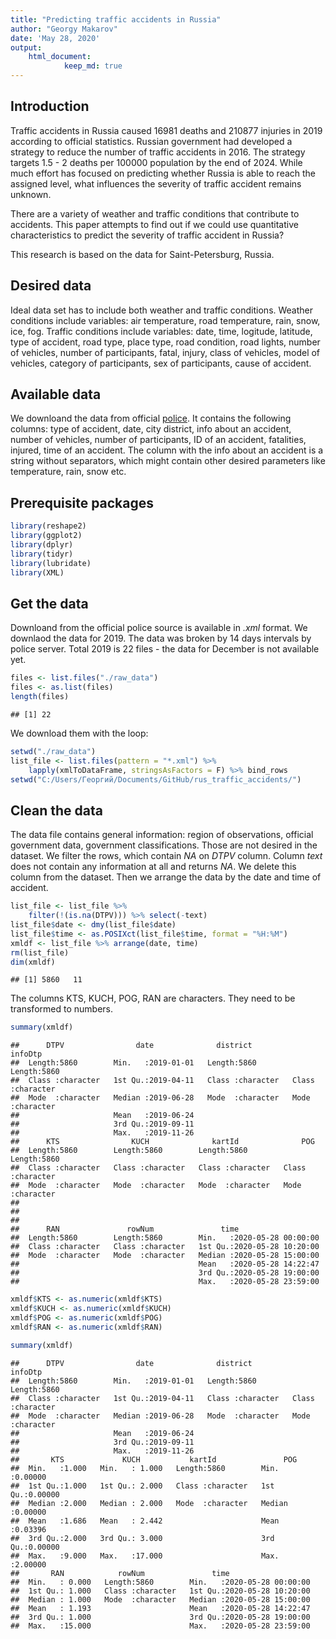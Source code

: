 ```yaml
---
title: "Predicting traffic accidents in Russia"
author: "Georgy Makarov"
date: 'May 28, 2020'
output: 
    html_document:
            keep_md: true
---
```




## Introduction

Traffic accidents in Russia caused 16981 deaths and 210877 injuries in 2019 
according to official statistics. Russian government had developed a strategy
to reduce the number of traffic accidents in 2016. The strategy targets 1.5 - 2
deaths per 100000 population by the end of 2024. While much effort has focused
on predicting whether Russia is able to reach the assigned level, what 
influences the severity of traffic accident remains unknown.

There are a variety of weather and traffic conditions that contribute to 
accidents. This paper attempts to find out if we could use quantitative 
characteristics to predict the severity of traffic accident in Russia?

This research is based on the data for Saint-Petersburg, Russia.


## Desired data

Ideal data set has to include both weather and traffic conditions. Weather
conditions include variables: air temperature, road temperature, rain, snow, 
ice, fog. Traffic conditions include variables: date, time, logitude, latitude,
type of accident, road type, place type, road condition, road lights, number of
vehicles, number of participants, fatal, injury, class of vehicles, model of 
vehicles, category of participants, sex of participants, cause of accident.

## Available data

We downloand the data from official [police](http://stat.gibdd.ru). It 
contains the following columns: type of accident, date, city district, info
about an accident, number of vehicles, number of participants, ID of an 
accident, fatalities, injured, time of an accident. The column with the info
about an accident is a string without separators, which might contain other
desired parameters like temperature, rain, snow etc.

## Prerequisite packages


```r
library(reshape2)
library(ggplot2)
library(dplyr)
library(tidyr)
library(lubridate)
library(XML)
```

## Get the data

Downloand from the official police source is available in *.xml* format. We 
downlaod the data for 2019. The data was broken by 14 days intervals by police
server. Total 2019 is 22 files - the data for December is not available yet. 


```r
files <- list.files("./raw_data")
files <- as.list(files)
length(files)
```

```
## [1] 22
```

We download them with the loop:


```r
setwd("./raw_data")
list_file <- list.files(pattern = "*.xml") %>% 
    lapply(xmlToDataFrame, stringsAsFactors = F) %>% bind_rows
setwd("C:/Users/Георгий/Documents/GitHub/rus_traffic_accidents/")
```

## Clean the data

The data file contains general information: region of observations, official
government data, government classifications. Those are not desired in the 
dataset. We filter the rows, which contain *NA* on *DTPV* column. Column *text* 
does not contain any information at all and returns *NA*. We delete this column
from the dataset. Then we arrange the data by the date and time of accident.


```r
list_file <- list_file %>% 
    filter(!(is.na(DTPV))) %>% select(-text)
list_file$date <- dmy(list_file$date)
list_file$time <- as.POSIXct(list_file$time, format = "%H:%M")
xmldf <- list_file %>% arrange(date, time)
rm(list_file)
dim(xmldf)
```

```
## [1] 5860   11
```

The columns KTS, KUCH, POG, RAN are characters. They need to be
transformed to numbers.


```r
summary(xmldf)
```

```
##      DTPV                date              district           infoDtp         
##  Length:5860        Min.   :2019-01-01   Length:5860        Length:5860       
##  Class :character   1st Qu.:2019-04-11   Class :character   Class :character  
##  Mode  :character   Median :2019-06-28   Mode  :character   Mode  :character  
##                     Mean   :2019-06-24                                        
##                     3rd Qu.:2019-09-11                                        
##                     Max.   :2019-11-26                                        
##      KTS                KUCH              kartId              POG           
##  Length:5860        Length:5860        Length:5860        Length:5860       
##  Class :character   Class :character   Class :character   Class :character  
##  Mode  :character   Mode  :character   Mode  :character   Mode  :character  
##                                                                             
##                                                                             
##                                                                             
##      RAN               rowNum               time                    
##  Length:5860        Length:5860        Min.   :2020-05-28 00:00:00  
##  Class :character   Class :character   1st Qu.:2020-05-28 10:20:00  
##  Mode  :character   Mode  :character   Median :2020-05-28 15:00:00  
##                                        Mean   :2020-05-28 14:22:47  
##                                        3rd Qu.:2020-05-28 19:00:00  
##                                        Max.   :2020-05-28 23:59:00
```


```r
xmldf$KTS <- as.numeric(xmldf$KTS)
xmldf$KUCH <- as.numeric(xmldf$KUCH)
xmldf$POG <- as.numeric(xmldf$POG)
xmldf$RAN <- as.numeric(xmldf$RAN)
```


```r
summary(xmldf)
```

```
##      DTPV                date              district           infoDtp         
##  Length:5860        Min.   :2019-01-01   Length:5860        Length:5860       
##  Class :character   1st Qu.:2019-04-11   Class :character   Class :character  
##  Mode  :character   Median :2019-06-28   Mode  :character   Mode  :character  
##                     Mean   :2019-06-24                                        
##                     3rd Qu.:2019-09-11                                        
##                     Max.   :2019-11-26                                        
##       KTS             KUCH           kartId               POG         
##  Min.   :1.000   Min.   : 1.000   Length:5860        Min.   :0.00000  
##  1st Qu.:1.000   1st Qu.: 2.000   Class :character   1st Qu.:0.00000  
##  Median :2.000   Median : 2.000   Mode  :character   Median :0.00000  
##  Mean   :1.686   Mean   : 2.442                      Mean   :0.03396  
##  3rd Qu.:2.000   3rd Qu.: 3.000                      3rd Qu.:0.00000  
##  Max.   :9.000   Max.   :17.000                      Max.   :2.00000  
##       RAN            rowNum               time                    
##  Min.   : 0.000   Length:5860        Min.   :2020-05-28 00:00:00  
##  1st Qu.: 1.000   Class :character   1st Qu.:2020-05-28 10:20:00  
##  Median : 1.000   Mode  :character   Median :2020-05-28 15:00:00  
##  Mean   : 1.193                      Mean   :2020-05-28 14:22:47  
##  3rd Qu.: 1.000                      3rd Qu.:2020-05-28 19:00:00  
##  Max.   :15.000                      Max.   :2020-05-28 23:59:00
```



